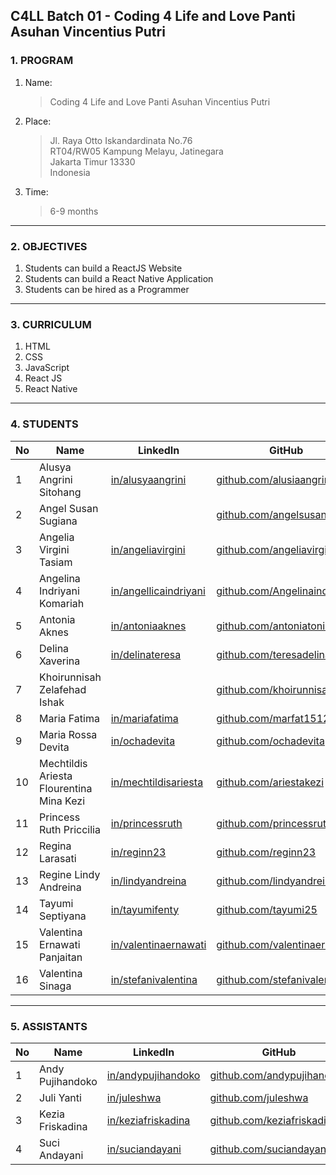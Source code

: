 ## C4LL Batch 01 - Coding 4 Life and Love Panti Asuhan Vincentius Putri

### 1. PROGRAM
  1. Name:
      > Coding 4 Life and Love Panti Asuhan Vincentius Putri
  2. Place:
      > Jl. Raya Otto Iskandardinata No.76\
      > RT04/RW05 Kampung Melayu, Jatinegara\
      > Jakarta Timur 13330\
      > Indonesia
  3. Time:
      > 6-9 months 
---
### 2. OBJECTIVES
  1. Students can build a ReactJS Website
  2. Students can build a React Native Application
  3. Students can be hired as a Programmer
---
### 3. CURRICULUM
  1. HTML
  2. CSS
  3. JavaScript
  4. React JS
  5. React Native
---
### 4. STUDENTS
|  No | Name                        | LinkedIn | GitHub                 |  Website 	|
|---	|---	                        |---	|---	                        |---	|
|  1 	| Alusya Angrini Sitohang   	| [in/alusyaangrini](https://www.linkedin.com/in/alusyaangrini)  	| [github.com/alusiaangrini](https://github.com/alusiaangrini)   	    | [alusiaangrini.github.io](https://alusiaangrini.github.io) |
|  2	| Angel Susan Sugiana        	|   	| [github.com/angelsusan](https://github.com/angelsusan)  	          | [angelsusan.github.io](https://angelsusan.github.io)  	|
|  3 	| Angelia Virgini Tasiam  	  | [in/angeliavirgini](https://www.linkedin.com/in/angeliavirgini)  	| [github.com/angeliavirgini](https://github.com/angeliavirgini)      | [angeliavirgini.github.io](https://angeliavirgini.github.io)  	|
|  4 	| Angelina Indriyani Komariah | [in/angellicaindriyani](https://www.linkedin.com/in/angellicaindriyani)  	| [github.com/Angelinaindri](https://github.com/Angelinaindri)  	    | [Angelinaindri.github.io](https://Angelinaindri.github.io)  	|
|  5	| Antonia Aknes             	| [in/antoniaaknes](https://www.linkedin.com/in/antoniaaknes)  	| [github.com/antoniatonia](https://github.com/antoniatonia)  	      | [antoniatonia.github.io](https://antoniatonia.github.io)  	|
|  6 	| Delina Xaverina                     | [in/delinateresa](https://www.linkedin.com/in/delinateresa)  	| [github.com/teresadelina](https://github.com/teresadelina)  	      | [teresadelina.github.io](https://teresadelina.github.io)  	|
|  7 	| Khoirunnisah Zelafehad Ishak     	|   	| [github.com/khoirunnisahzi](https://github.com/khoirunnisahzi)      | [khoirunnisahzi.github.io](https://khoirunnisahzi.github.io)  	|
|  8	| Maria Fatima  	            | [in/mariafatima](https://www.linkedin.com/in/mariafatima)  	| [github.com/marfat1512](https://github.com/marfat1512)  	          | [marfat1512.github.io](https://marfat1512.github.io)  	|
|  9 	| Maria Rossa Devita        	| [in/ochadevita](https://www.linkedin.com/in/ochadevita)  	| [github.com/ochadevita](https://github.com/ochadevita)  	          | [ochadevita.github.io](https://ochadevita.github.io)  	|
|  10 | Mechtildis Ariesta Flourentina Mina Kezi    	| [in/mechtildisariesta](https://www.linkedin.com/in/mechtildisariesta)   	| [github.com/ariestakezi](https://github.com/ariestakezi)  	        | [ariestakezi.github.io](https://ariestakezi.github.io)  	|
|  11	| Princess Ruth Priccilia      | [in/princessruth](https://www.linkedin.com/in/princessruth)  	| [github.com/princessruth](https://github.com/princessruth)  	      | [princessruth.github.io](https://princessruth.github.io)  	|
|  12 | Regina Larasati             | [in/reginn23](https://www.linkedin.com/in/reginn23)  	| [github.com/reginn23](https://github.com/reginn23)      	          | [reginn23.github.io](https://reginn23.github.io) 	|
|  13 | Regine Lindy Andreina       | [in/lindyandreina](https://www.linkedin.com/in/lindyandreina)  	| [github.com/lindyandreina](https://github.com/lindyandreina)  	    | [lindyandreina.github.io](https://lindyandreina.github.io) 	|
|  14	| Tayumi Septiyana            | [in/tayumifenty](https://www.linkedin.com/in/tayumifenty)  	| [github.com/tayumi25](https://github.com/tayumi25)       	          | [tayumi25.github.io](https://tayumi25.github.io)  	|
|  15 | Valentina Ernawati Panjaitan| [in/valentinaernawati](https://www.linkedin.com/in/valentinaernawati)  	| [github.com/valentinaernawati](https://github.com/valentinaernawati)               	                            | [valentinaernawati.github.io](https://valentinaernawati.github.io)  	|  	|
|  16 | Valentina Sinaga            | [in/stefanivalentina](https://www.linkedin.com/in/stefanivalentina)  	| [github.com/stefanivalentina](https:/github.com/stefanivalentina/)  | [stefanivalentina.github.io](https://stefanivalentina.github.io)  	|

---
### 5. ASSISTANTS
|  No | Name                        | LinkedIn | GitHub                 |  Website 	|
|---	|---	                        |---	|---	                        |---	|
|  1 	| Andy Pujihandoko   	| [in/andypujihandoko](https://www.linkedin.com/in/andypujihandoko)  	| [github.com/andypujihandoko](https://github.com/andypujihandoko)   	    | [andypujihandoko.github.io](https://andypujihandoko.github.io) |
|  2 	| Juli Yanti   	| [in/juleshwa](https://www.linkedin.com/in/juleshwa) 	| [github.com/juleshwa](https://github.com/juleshwa) 	    | [juleshwa.github.io](https://juleshwa.github.io) |
|  3 	| Kezia Friskadina   	| [in/keziafriskadina](https://www.linkedin.com/in/keziafriskadina)  	| [github.com/keziafriskadina](https://github.com/keziafriskadina)   	    | [keziafriskadina.github.io](https://keziafriskadina.github.io) |
|  4 	| Suci Andayani   	| [in/suciandayani](https://www.linkedin.com/in/suciandayani)  	| [github.com/suciandayani](https://github.com/suciandayani)   	    | [suciandayani.github.io](https://suciandayani.github.io) |
